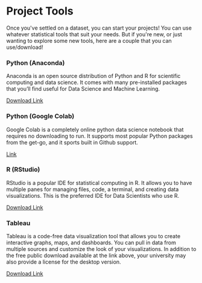 # Project Tools

Once you've settled on a dataset, you can start your projects! You can use whatever statistical tools that suit your needs. But if you're new, or just wanting to explore some new tools, here are a couple that you can use/download!

### Python (Anaconda)
Anaconda is an open source distribution of Python and R for scientific computing and data science. It comes with many pre-installed packages that you’ll find useful for Data Science and Machine Learning.

[Download Link](https://www.anaconda.com/products/individual)

### Python (Google Colab)
Google Colab is a completely online python data science notebook that requires no downloading to run. It supports most popular Python packages from the get-go, and it sports built in Github support.

[Link](https://colab.research.google.com)

### R (RStudio)
RStudio is a popular IDE for statistical computing in R. It allows you to have multiple panes for managing files, code, a terminal, and creating data visualizations. This is the preferred IDE for Data Scientists who use R.

[Download Link](https://www.rstudio.com/products/rstudio/download/)

### Tableau
Tableau is a code-free data visualization tool that allows you to create interactive graphs, maps, and dashboards. You can pull in data from multiple sources and customize the look of your visualizations. In addition to the free public download available at the link above, your university may also provide a license for the desktop version.

[Download Link](https://public.tableau.com/s/)
